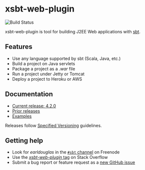 # xsbt-web-plugin

![Build Status](https://github.com/earldouglas/xsbt-web-plugin/workflows/build/badge.svg)

xsbt-web-plugin is tool for building J2EE Web applications with [sbt](https://www.scala-sbt.org/).

## Features

* Use any language supported by sbt (Scala, Java, etc.)
* Build a project on Java servlets
* Package a project as a *.war* file
* Run a project under Jetty or Tomcat
* Deploy a project to Heroku or AWS

## Documentation

* [Current release: 4.2.0](docs/4.2.x.md)
* [Prior releases](docs/)
* [Examples](docs/examples/)

Releases follow [Specified
Versioning](https://earldouglas.com/posts/specver.html) guidelines.

## Getting help

* Look for *earldouglas* in the [`#sbt`
  channel](https://webchat.freenode.net/?channels=sbt) on Freenode
* Use the [*xsbt-web-plugin*
  tag](https://stackoverflow.com/questions/tagged/xsbt-web-plugin) on
  Stack Overflow
* Submit a bug report or feature request as a [new GitHub
  issue](https://github.com/earldouglas/xsbt-web-plugin/issues/new)
